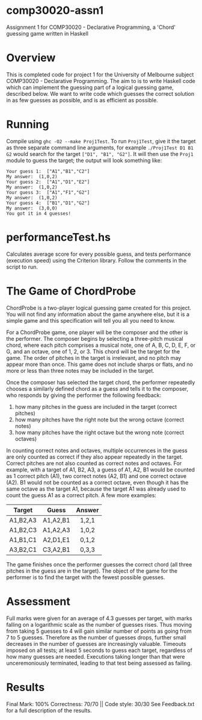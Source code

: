 # comp30020-assn1
Assignment 1 for COMP30020 - Declarative Programming, a 'Chord' guessing game written in Haskell

# Overview

This is completed code for project 1 for the University of Melbourne subject COMP30020 - Declarative Programming. The aim to is to write Haskell code which can implement the guessing part of a logical guessing game, described below. We want to write code which guesses the correct solution in as few guesses as possible, and is as efficient as possible. 

# Running
Compile using `ghc -O2 --make Proj1Test`. To run `Proj1Test`, give it the target as three separate command line arguments, for example `./Proj1Test D1 B1 G2` would search for the target `["D1", "B1", "G2"]`. It will then use the `Proj1` module to guess the target; the output will look something like:
```
Your guess 1:  ["A1","B1","C2"]
My answer:  (1,0,2)
Your guess 2:  ["A1","D1","E2"]
My answer:  (1,0,2)
Your guess 3:  ["A1","F1","G2"]
My answer:  (1,0,2)
Your guess 4:  ["B1","D1","G2"]
My answer:  (3,0,0)
You got it in 4 guesses!
```

# performanceTest.hs
Calculates average score for every possible guess, and tests performance (execution speed) using the Criterion library. Follow the comments in the script to run.

# The Game of ChordProbe
ChordProbe is a two-player logical guessing game created for this project. You will not find any information about the game anywhere else, but it is a simple game and this specification will tell you all you need to know.

For a ChordProbe game, one player will be the composer and the other is the performer. 
The composer begins by selecting a three-pitch musical chord, where each pitch comprises a musical note, one of A, B, C, D, E, F, or G, and an octave, one of 1, 2, or 3. This chord will be the target for the game. The order of pitches in the target is irrelevant, and no pitch may appear more than once. This game does not include sharps or flats, and no more or less than three notes may be included in the target.

Once the composer has selected the target chord, the performer repeatedly chooses a similarly defined chord as a guess and tells it to the composer, who responds by giving the performer the following feedback:

1. how many pitches in the guess are included in the target (correct pitches)
2. how many pitches have the right note but the wrong octave (correct notes)
3. how many pitches have the right octave but the wrong note (correct octaves)

In counting correct notes and octaves, multiple occurrences in the guess are only counted as correct if they also appear repeatedly in the target. Correct pitches are not also counted as correct notes and octaves. For example, with a target of A1, B2, A3, a guess of A1, A2, B1 would be counted as 1 correct pitch (A1), two correct notes (A2, B1) and one correct octave (A2). B1 would not be counted as a correct octave, even though it has the same octave as the target A1, because the target A1 was already used to count the guess A1 as a correct pitch. A few more examples:

| Target        | Guess         | Answer|
| ------------- |:-------------:|:-----:|
| A1,B2,A3      | A1,A2,B1      | 1,2,1 |
| A1,B2,C3      | A1,A2,A3      | 1,0,2 |
| A1,B1,C1      | A2,D1,E1      | 0,1,2 |
| A3,B2,C1      | C3,A2,B1      | 0,3,3 |

The game finishes once the performer guesses the correct chord (all three pitches in the guess are in the target). The object of the game for the performer is to find the target with the fewest possible guesses.

# Assessment
Full marks were given for an average of 4.3 guesses per target, with marks falling on a logarithmic scale as the number of guesses rises. Thus moving from taking 5 guesses to 4 will gain similar number of points as going from 7 to 5 guesses. Therefore as the number of guesses drops, further small decreases in the number of guesses are increasingly valuable.
Timeouts imposed on all tests; at least 5 seconds to guess each target, regardless of how many guesses are needed. Executions taking longer than that were unceremoniously terminated, leading to that test being assessed as failing.

# Results
Final Mark: 100%
Correctness: 70/70 || Code style: 30/30
See Feedback.txt for a full description of the results.